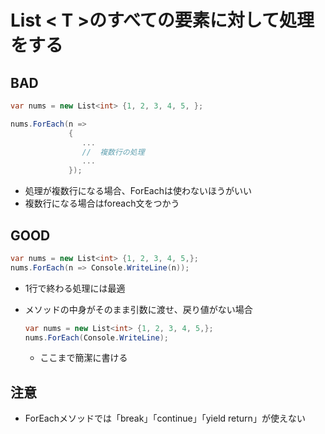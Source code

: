 # List < T >のすべての要素に対して処理をする

## BAD

```c#
var nums = new List<int> {1, 2, 3, 4, 5, };

nums.ForEach(n => 
             {
                ...
                //	複数行の処理
                ...
             });
```

- 処理が複数行になる場合、ForEachは使わないほうがいい
- 複数行になる場合はforeach文をつかう

## GOOD

```c#
var nums = new List<int> {1, 2, 3, 4, 5,};
nums.ForEach(n => Console.WriteLine(n));
```

- 1行で終わる処理には最適

- メソッドの中身がそのまま引数に渡せ、戻り値がない場合

  ```c#
  var nums = new List<int> {1, 2, 3, 4, 5,};
  nums.ForEach(Console.WriteLine);
  ```

  - ここまで簡潔に書ける

## 注意

- ForEachメソッドでは「break」「continue」「yield return」が使えない
